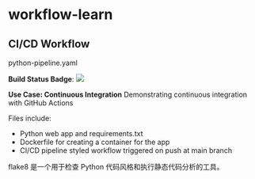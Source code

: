 # workflow-learn


## CI/CD Workflow
python-pipeline.yaml  

**Build Status Badge**: ![](https://github.com/gaomingyang/workflow-learn/workflows/Python%20Application%20Pipeline/badge.svg)

**Use Case: Continuous Integration**
Demonstrating continuous integration with GitHub Actions

Files include:

- Python web app and requirements.txt
- Dockerfile for creating a container for the app
- CI/CD pipeline styled workflow triggered on push at main branch


flake8 是一个用于检查 Python 代码风格和执行静态代码分析的工具。

